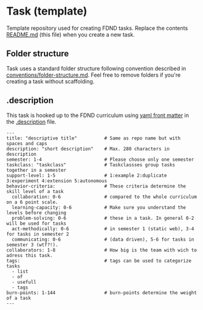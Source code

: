 # Task (template)
Template repository used for creating FDND tasks. Replace the contents [README.md](README.md) (this file) when you create a new task.

## Folder structure
Task uses a standard folder structure following convention described in [conventions/folder-structure.md](https://github.com/fdnd/conventions/blob/master/folder-structure.md). Feel free to remove folders if you're creating a task without scaffolding.

## .description
This task is hooked up to the FDND curriculum using [yaml front matter](https://assemble.io/docs/YAML-front-matter.html) in the [.description](.description) file.

```
---
title: "descriptive title"          # Same as repo name but with spaces and caps 
description: "short description"    # Max. 280 characters in description
semester: 1-4                       # Please choose only one semester
taskclass: "taskclass"              # Taskclassses group tasks together in a semester
support-level: 1-5                  # 1:example 2:duplicate 3:experiment 4:extension 5:autonomous
behavior-criteria:                  # These criteria determine the skill level of a task
  collaboration: 0-6                # compared to the whole curriculum on a 6 point scale.
  learning-capacity: 0-6            # Make sure you understand the levels before changing
  problem-solving: 0-6              # these in a task. In general 0-2 will be used for tasks
  act-methodically: 0-6             # in semester 1 (static web), 3-4 for tasks in semester 2
  communicating: 0-6                # (data driven), 5-6 for tasks in semester 3 (wtf?!).
collaborators: 1-8                  # How big is the team with wich to adress this task.
tags:                               # tags can be used to categorize tasks
  - list                                        
  - of
  - usefull
  - tags
burn-points: 1-144                  # burn-points determine the weight of a task
---
```